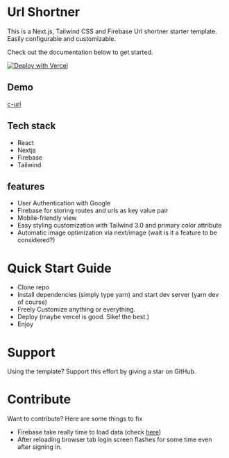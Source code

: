 
# Url Shortner

This is a Next.js, Tailwind CSS and Firebase Url shortner starter template. Easily configurable and customizable.

Check out the documentation below to get started.

[![Deploy with Vercel](https://vercel.com/button)](https://vercel.com/new/git/external?repository-url=https://github.com/thekamalkashyap/linkshortner-nextjs)

## Demo

[c-url](https://c-url.vercel.app)

## Tech stack

- React
- Nextjs
- Firebase
- Tailwind 

## features

- User Authentication with Google
- Firebase for storing routes and urls as key value pair 
- Mobile-friendly view
- Easy styling customization with Tailwind 3.0 and primary color attribute
- Automatic image optimization via next/image (wait is it a feature to be considered?)

# Quick Start Guide

- Clone repo
- Install dependencies (simply type yarn) and start dev server (yarn dev of course)
- Freely Customize anything or everything.
- Deploy (maybe vercel is good. Sike! the best.)
- Enjoy

# Support 

Using the template? Support this effort by giving a star on GitHub.

# Contribute

Want to contribute? Here are some things to fix

- Firebase take really time to load data (check [here](https://c-url.vercel.app/kamal))
- After reloading browser tab login screen flashes for some time even after signing in.